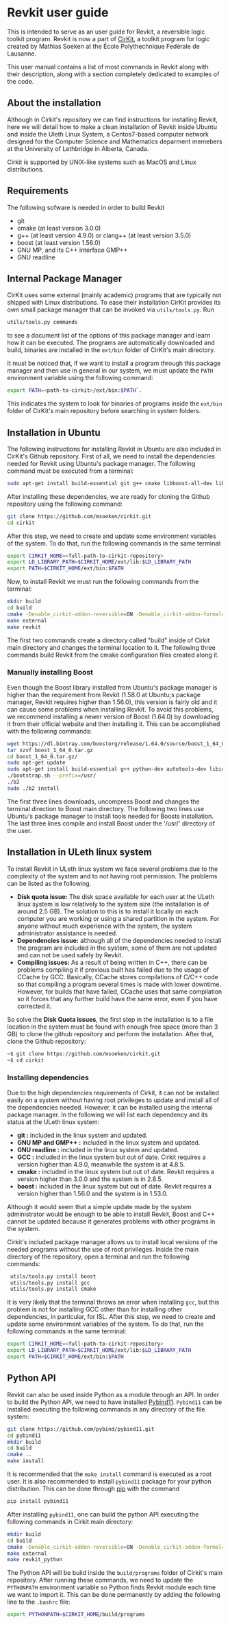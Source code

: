 # Revkit user guide

This is intended to serve as an user guide for Revkit, a reversible logic toolkit program. Revkit is now a part of [CirKit](https://github.com/msoeken/cirkit), a toolkit program for logic created by Mathias Soeken at the École Polythechnique Fedérale de Lausanne.

This user manual contains a list of most commands in Revkit along with their description, along with a section completely dedicated to examples of the code. 

## About the installation

Although in Cirkit's repository we can find instructions for installing Revkit, here we will detail how to make a clean installation of Revkit inside Ubuntu and inside the Uleth Linux System, a Centos7-based computer network designed for the Computer Science and Mathematics deparment memebers at the University of Lethbridge in Alberta, Canada.

Cirkit is supported by UNIX-like systems such as MacOS and Linux distributions.

## Requirements

The following sofware is needed in order to build Revkit

+ git
+ cmake (at least version 3.0.0)
+ g++ (at least version 4.9.0) or clang++ (at least version 3.5.0)
+ boost (at least version 1.56.0)
+ GNU MP, and its C++ interface GMP++
+ GNU readline

## Internal Package Manager

CirKit uses some external (mainly academic) programs that are typically not shipped with Linux distributions.  To ease their installation CirKit provides its own small package manager that can be invoked via `utils/tools.py`.  Run    

```bash
utils/tools.py commands
```
to see a document list of the options of this package manager and learn how it can be executed.  The programs are automatically downloaded and build, binaries are installed in the `ext/bin` folder of CirKit's main directory.

It must be noticed that, if we want to install a program through this package manager and then use in general in our system, we must update the `PATH` environment variable using the following command:
```bash
export PATH=<path-to-cirkit>/ext/bin:$PATH`.
```
This indicates the system to look for binaries of programs inside the `ext/bin` folder of CirKit's main repository before searching in system folders. 


## Installation in Ubuntu

The following instructions for installing Revkit in Ubuntu are also included in CirKit's Github repository. First of all, we need to install the dependencies needed for Revkit using Ubuntu's package manager. The following command must be executed from a terminal:

```bash
sudo apt-get install build-essential git g++ cmake libboost-all-dev libgmp3-dev libxml2-dev zlib1g-dev lapack openblas
```

After installing these dependencies, we are ready for cloning the Github repository using the following command: 

```bash
git clone https://github.com/msoeken/cirkit.git
cd cirkit
```

After this step, we need to create and update some environment variables of the system. To do that, run the following commands in the same terminal:

```bash
export CIRKIT_HOME=<full-path-to-cirkit-repository>
export LD_LIBRARY_PATH=$CIRKIT_HOME/ext/lib:$LD_LIBRARY_PATH
export PATH=$CIRKIT_HOME/ext/bin:$PATH
```

Now, to install Revkit we must run the following commands from the terminal:

```bash
mkdir build
cd build
cmake -Denable_cirkit-addon-reversible=ON -Denable_cirkit-addon-formal=ON ..
make external
make revkit
```

The first two commands create a directory called "build" inside of Cirkit main directory and changes the terminal location to it. The following three commands build Revkit from the cmake configuration files created along it.

### Manually installing Boost
Even though the Boost library installed from Ubuntu's package manager is higher than the requirement from Revkit (1.58.0 at Ubuntu;s package manager, Revkit requires higher than 1.56.0), this version is fairly old and it can cause some problems when installing Revkit. To avoid this problems, we recommend installing a newer version of Boost (1.64.0) by downloading it from their official website and then installing it. This can be accomplished with the following commands:

```bash
wget https://dl.bintray.com/boostorg/release/1.64.0/source/boost_1_64_0.tar.gz
tar xzvf boost_1_64_0.tar.gz
cd boost_1_64_0.tar.gz/
sudo apt-get update
sudo apt-get install build-essential g++ python-dev autotools-dev libicu-dev build-essential libbz2-dev 
./bootstrap.sh --prefix=/usr/
./b2
sudo ./b2 install 
```
The first three lines downloads, uncompress Boost and changes the terminal direction to Boost main directory. The following two lines use Ubuntu's package manager to install tools needed for Boosts installation. The last three lines compile and install Boost under the '/usr/' directory of the user.


## Installation in ULeth linux system

To install Revkit in ULeth linux system we face several problems due to the complexity of the system and to not having root permission. The problems can be listed as the following.

+ **Disk quota issue:**  The disk space available for each user at the ULeth linux system is low relatively to the system size (the installation is of around 2.5 GB). The solution to this is to install it locally on each computer you are working or using a shared partition in the system. For anyone without much experience with the system, the system administrator assistance is needed.
+ **Dependencies issue:**  although all of the dependencies needed to install the program are included in the system, some of them are not updated and can not be used safely by Revkit. 
+ **Compiling issues:** As a result of being written in C++, there can be problems compiling it if previous built has failed due to the usage of CCache by GCC. Basically, CCache stores compilations of C/C++ code so that compiling a program several times is made with lower downtime. However, for builds that have failed, CCache uses that same compilation so it forces that any further build have the same error, even if you have corrected it. 

So solve the **Disk Quota issues**, the first step in the installation is to a file location in the system must be found with enough free space (more than 3 GB) to clone the github repository and perform the installation. After that, clone the Github repository:
```bash
~$ git clone https://github.com/msoeken/cirkit.git
~$ cd cirkit
```
### Installing dependencies

Due to the high dependencies requirements of Cirkit, it can not be installed easily on a system without having root privileges to update and install all of the dependencies needed. However, it can be installed using the internal package manager. In the following we will list each dependency and its status at the ULeth linux system:

+ **git :** included in the linux system and updated.
+ **GNU MP and GMP++ :** included in the linux system and updated.
+ **GNU readline :** included in the linux system and updated.
+ **GCC :** included in the linux system but out of date. Cirkit requires a version higher than 4.9.0, meanwhile the system is at 4.8.5.
+ **cmake :** included in the linux system but out of date. Revkit requires a version higher than 3.0.0 and the system is in 2.8.5.
+ **boost :** included in the linux system but out of date. Revkit requires a version higher than 1.56.0 and the system is in 1.53.0.

Although it would seem that a simple update made by the system administrator would be enough to be able to install Revkit, Boost and C++ cannot be updated because it generates problems with other programs in the system. 

Cirkit's included package manager allows us to install local versions of the needed programs without the use of root privileges. Inside the main directory of the repository, open a terminal and run the following commands:

```bash
 utils/tools.py install boost
 utils/tools.py install gcc
 utils/tools.py install cmake
```

It is very likely that the terminal throws an error when installing `gcc`, but this problem is not for installing GCC other than for installing other dependencies, in particular, for ISL. After this step, we need to create and update some environment variables of the system. To do that, run the following commands in the same terminal:

```bash
export CIRKIT_HOME=<full-path-to-cirkit-repository>
export LD_LIBRARY_PATH=$CIRKIT_HOME/ext/lib:$LD_LIBRARY_PATH
export PATH=$CIRKIT_HOME/ext/bin:$PATH
```

## Python API

Revkit can also be used inside Python as a module through an API. In order to build the Python API, we need to have installed [Pybind11](https://github.com/pybind/pybind11). `Pybind11` can be installed executing the following commands in any directory of the file system:

```bash
git clone https://github.com/pybind/pybind11.git
cd pybind11
mkdir build
cd build
cmake ..
make install
```
It is recommended that the `make install` command is executed as a root user.  It is also recommended to install `pybind11` package for your python distribution. This can be done through [pip](https://pypi.python.org/pypi/pip) with the command 

```bash
pip install pybind11
```



After installing `pybind11`, one can build the python API executing the following commands in Cirkit main directory:

```bash
mkdir build
cd build
cmake -Denable_cirkit-addon-reversible=ON -Denable_cirkit-addon-formal=ON -Dcirkit_ENABLE_PYTHON_API=ON ..
make external
make revkit_python
```

The Python API will be build inside the `build/programs` folder of Cirkit's main repository. After running these commands, we need to update the `PYTHONPATH` environment variable so Python finds Revkit module each time we want to import it. This can be done permanently by adding the following line to the `.bashrc` file:

```bash
export PYTHONPATH=$CIRKIT_HOME/build/programs
```